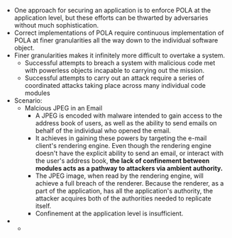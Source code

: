 - One approach for securing an application is to enforce POLA at the application level, but these efforts can be thwarted by adversaries without much sophistication.
- Correct implementations of POLA require continuous implementation of POLA at finer granularities all the way down to the individual software object.
- Finer granularities makes it infinitely more difficult to overtake a system.
	- Successful attempts to breach a system with malicious code met with powerless objects incapable to carrying out the mission.
	- Successful attempts to carry out an attack require a series of coordinated attacks taking place across many individual code modules
- Scenario:
	- Malcious JPEG in an Email
		- A JPEG is encoded with malware intended to gain access to the address book of users, as well as the ability to send emails on behalf of the individual who opened the email.
		- It achieves in gaining these powers by targeting the e-mail client's rendering engine. Even though the rendering engine doesn't have the explicit ability to send an email, or interact with the user's address book, **the lack of confinement between modules acts as a pathway to attackers via ambient authority.**
		- The JPEG image, when read by the rendering engine, will achieve a full breach of the renderer. Because the renderer, as a part of the application, has all the application's authority, the attacker acquires both of the authorities needed to replicate itself.
		- Confinement at the application level is insufficient.
-
	-
